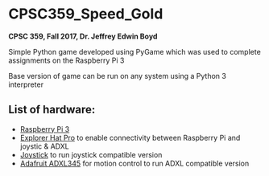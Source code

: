 # CPSC359_Speed_Gold
**CPSC 359, Fall 2017, Dr. Jeffrey Edwin Boyd**

Simple Python game developed using PyGame which was used to complete assignments on the Raspberry Pi 3

Base version of game can be run on any system using a Python 3 interpreter

## List of hardware:
* [Raspberry Pi 3](https://www.raspberrypi.org/products/raspberry-pi-3-model-b/)
* [Explorer Hat Pro](https://shop.pimoroni.com/products/explorer-hat) to enable connectivity between Raspberry Pi and joystic & ADXL
* [Joystick](https://www.adafruit.com/product/512) to run joystick compatible version
* [Adafruit ADXL345](https://www.adafruit.com/product/1231) for motion control to run ADXL compatible version 
